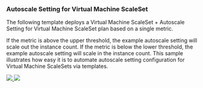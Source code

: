### Autoscale Setting for Virtual Machine ScaleSet ###

The following template deploys a Virtual Machine ScaleSet + Autoscale Setting for Virtual Machine ScaleSet plan based on a single metric.

If the metric is above the upper threshold, the example autoscale setting will scale out the instance count.  If the metric is below the lower threshold, the example autoscale setting will scale in the instance count.  This sample illustrates how easy it is to automate autoscale setting configuration for Virtual Machine ScaleSets via templates.

<a href="https://portal.azure.com/#create/Microsoft.Template/uri/https%3A%2F%2Fraw.githubusercontent.com%2FTVDKoni%2Fazure-quickstart-templates%2Fmaster%2fmonitor-autoscale-vmss-simplemetricbased%2fazuredeploy.json" target="_blank">
    <img src="http://azuredeploy.net/deploybutton.png"/>
</a>
<a href="http://armviz.io/#/?load=https%3A%2F%2Fraw.githubusercontent.com%2FTVDKoni%2Fazure-quickstart-templates%2Fmaster%2fmonitor-autoscale-vmss-simplemetricbased%2fazuredeploy.json" target="_blank">
    <img src="http://armviz.io/visualizebutton.png"/>
</a>
